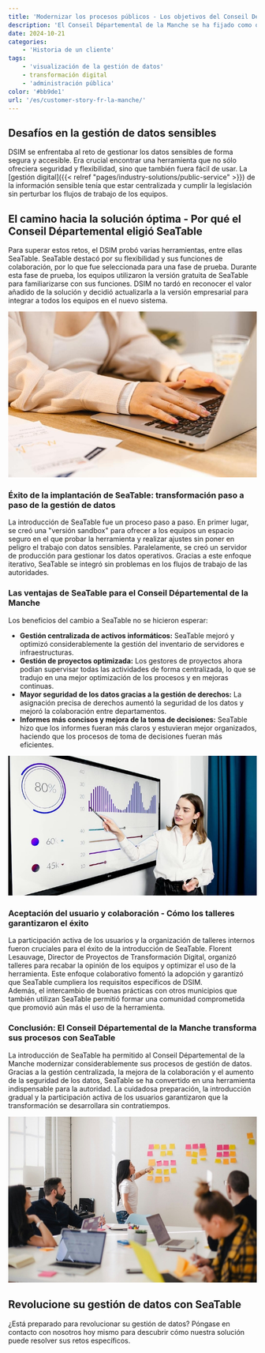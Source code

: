 ```yaml
---
title: 'Modernizar los procesos públicos - Los objetivos del Conseil Départemental de la Manche'
description: 'El Conseil Départemental de la Manche se ha fijado como objetivo optimizar la gestión y modernizar los procesos de datos de su autoridad. Para responder a las crecientes exigencias, la Dirección de Sistemas de Información y Modernización (DSIM) ha trabajado en la búsqueda de soluciones más eficaces para la gestión de datos. Las hojas de cálculo Excel eran hasta entonces una herramienta central, pero las crecientes restricciones a la centralización y la gestión de los derechos de acceso hicieron necesaria una nueva solución.'
date: 2024-10-21
categories:
    - 'Historia de un cliente'
tags:
    - 'visualización de la gestión de datos'
    - transformación digital
    - 'administración pública'
color: '#bb9de1'
url: '/es/customer-story-fr-la-manche/'
---
```


## Desafíos en la gestión de datos sensibles

DSIM se enfrentaba al reto de gestionar los datos sensibles de forma segura y accesible. Era crucial encontrar una herramienta que no sólo ofreciera seguridad y flexibilidad, sino que también fuera fácil de usar. La [gestión digital]({{< relref "pages/industry-solutions/public-service" >}}) de la información sensible tenía que estar centralizada y cumplir la legislación sin perturbar los flujos de trabajo de los equipos.

## El camino hacia la solución óptima - Por qué el Conseil Départemental eligió SeaTable

Para superar estos retos, el DSIM probó varias herramientas, entre ellas SeaTable. SeaTable destacó por su flexibilidad y sus funciones de colaboración, por lo que fue seleccionada para una fase de prueba. Durante esta fase de prueba, los equipos utilizaron la versión gratuita de SeaTable para familiarizarse con sus funciones. DSIM no tardó en reconocer el valor añadido de la solución y decidió actualizarla a la versión empresarial para integrar a todos los equipos en el nuevo sistema.

![Modernizar los procesos públicos mediante la digitalización](pexels-anthonyshkraba-production-8374293.jpg)

### Éxito de la implantación de SeaTable: transformación paso a paso de la gestión de datos

La introducción de SeaTable fue un proceso paso a paso. En primer lugar, se creó una "versión sandbox" para ofrecer a los equipos un espacio seguro en el que probar la herramienta y realizar ajustes sin poner en peligro el trabajo con datos sensibles. Paralelamente, se creó un servidor de producción para gestionar los datos operativos. Gracias a este enfoque iterativo, SeaTable se integró sin problemas en los flujos de trabajo de las autoridades.

### Las ventajas de SeaTable para el Conseil Départemental de la Manche

Los beneficios del cambio a SeaTable no se hicieron esperar:

- **Gestión centralizada de activos informáticos:** SeaTable mejoró y optimizó considerablemente la gestión del inventario de servidores e infraestructuras.
- **Gestión de proyectos optimizada:** Los gestores de proyectos ahora podían supervisar todas las actividades de forma centralizada, lo que se tradujo en una mejor optimización de los procesos y en mejoras continuas.
- **Mayor seguridad de los datos gracias a la gestión de derechos:** La asignación precisa de derechos aumentó la seguridad de los datos y mejoró la colaboración entre departamentos.
- **Informes más concisos y mejora de la toma de decisiones:** SeaTable hizo que los informes fueran más claros y estuvieran mejor organizados, haciendo que los procesos de toma de decisiones fueran más eficientes.

![Aumento de los procesos de trabajo mediante opciones de evaluación](pexels-artempodrez-5716042.jpg)

### Aceptación del usuario y colaboración - Cómo los talleres garantizaron el éxito

La participación activa de los usuarios y la organización de talleres internos fueron cruciales para el éxito de la introducción de SeaTable. Florent Lesauvage, Director de Proyectos de Transformación Digital, organizó talleres para recabar la opinión de los equipos y optimizar el uso de la herramienta. Este enfoque colaborativo fomentó la adopción y garantizó que SeaTable cumpliera los requisitos específicos de DSIM.  
Además, el intercambio de buenas prácticas con otros municipios que también utilizan SeaTable permitió formar una comunidad comprometida que promovió aún más el uso de la herramienta.

### Conclusión: El Conseil Départemental de la Manche transforma sus procesos con SeaTable

La introducción de SeaTable ha permitido al Conseil Départemental de la Manche modernizar considerablemente sus procesos de gestión de datos. Gracias a la gestión centralizada, la mejora de la colaboración y el aumento de la seguridad de los datos, SeaTable se ha convertido en una herramienta indispensable para la autoridad. La cuidadosa preparación, la introducción gradual y la participación activa de los usuarios garantizaron que la transformación se desarrollara sin contratiempos.

![Mejora de la cooperación entre las autoridades públicas](jason-goodman-Oalh2MojUuk-unsplash.jpg)

## Revolucione su gestión de datos con SeaTable

¿Está preparado para revolucionar su gestión de datos? Póngase en contacto con nosotros hoy mismo para descubrir cómo nuestra solución puede resolver sus retos específicos.
